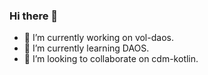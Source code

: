### Hi there 👋


- 🔭 I’m currently working on vol-daos.
- 🌱 I’m currently learning DAOS.
- 👯 I’m looking to collaborate on cdm-kotlin.
<!--
- 🤔 I’m looking for help with ...
- 💬 Ask me about ...
- 📫 How to reach me: ...
- 😄 Pronouns: ...
- ⚡ Fun fact: ...
-->
